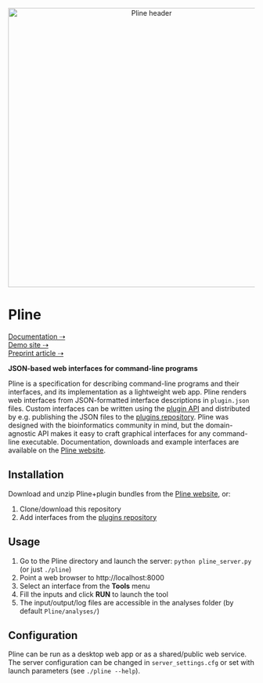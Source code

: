 <p align="center">
  <img width="570" alt="Pline header" src="https://user-images.githubusercontent.com/1215700/74085678-457a4180-4a84-11ea-84ac-be8dd2150465.png">
</p>

# Pline

[Documentation ⇢](http://wasabiapp.org/pline)  
[Demo site ⇢](http://wasabiapp.org/pline-demo)  
[Preprint article ⇢](https://doi.org/10.22541/au.159863310.09115756)

**JSON-based web interfaces for command-line programs**

Pline is a specification for describing command-line programs and their interfaces, and its implementation as a lightweight web app. Pline renders web interfaces from JSON-formatted interface descriptions in `plugin.json` files. Custom interfaces can be written using the [plugin API](http://wasabiapp.org/pline/guide/api.html) and distributed by e.g. publishing the JSON files to the [plugins repository](https://github.com/veidenberg/pline-plugins). Pline was designed with the bioinformatics community in mind, but the domain-agnostic API makes it easy to craft graphical interfaces for any command-line executable.
Documentation, downloads and example interfaces are available on the [Pline website](http://wasabiapp.org/pline).

## Installation

Download and unzip Pline+plugin bundles from the [Pline website](http://wasabiapp.org/pline/downloads), or:
1) Clone/download this repository
2) Add interfaces from the [plugins repository](https://github.com/veidenberg/pline-plugins)

## Usage

1) Go to the Pline directory and launch the server: `python pline_server.py` (or just `./pline`)
2) Point a web browser to http://localhost:8000
3) Select an interface from the **Tools** menu
4) Fill the inputs and click **RUN** to launch the tool
5) The input/output/log files are accessible in the analyses folder (by default `Pline/analyses/`)

## Configuration

Pline can be run as a desktop web app or as a shared/public web service. 
The server configuration can be changed in `server_settings.cfg` or set with launch parameters (see `./pline --help`).
